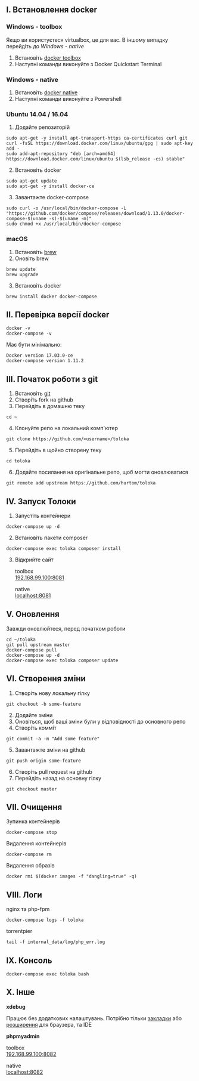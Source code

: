 ## I. Встановлення docker

### Windows - toolbox

Якщо ви користуєтеся virtualbox, це для вас. В іншому випадку перейдіть до *Windows - native*

1. Встановіть [docker toolbox](https://www.docker.com/products/docker-toolbox)
2. Наступні команди виконуйте з Docker Quickstart Terminal

### Windows - native

1. Встановіть [docker native](https://store.docker.com/search?type=edition&offering=community)
2. Наступні команди виконуйте з Powershell

### Ubuntu 14.04 / 16.04

1. Додайте репозиторій

```
sudo apt-get -y install apt-transport-https ca-certificates curl git
curl -fsSL https://download.docker.com/linux/ubuntu/gpg | sudo apt-key add -
sudo add-apt-repository "deb [arch=amd64] https://download.docker.com/linux/ubuntu $(lsb_release -cs) stable"
```

2. Встановіть docker

```
sudo apt-get update
sudo apt-get -y install docker-ce
```

3. Завантажте docker-compose

```
sudo curl -o /usr/local/bin/docker-compose -L "https://github.com/docker/compose/releases/download/1.13.0/docker-compose-$(uname -s)-$(uname -m)"
sudo chmod +x /usr/local/bin/docker-compose
```

### macOS

1. Встановіть [brew](https://brew.sh/)
2. Оновіть brew

```
brew update
brew upgrade
```

3. Встановіть docker

```
brew install docker docker-compose
```

## II. Перевірка версії docker

```
docker -v
docker-compose -v
```

Має бути мінімально:

```
Docker version 17.03.0-ce
docker-compose version 1.11.2
```

## III. Початок роботи з git

1. Встановіть [git](https://git-scm.com/downloads)
2. Створіть fork на github
3. Перейдіть в домашню теку

```
cd ~
```

4. Клонуйте репо на локальний комп'ютер

```
git clone https://github.com/<username>/toloka
```

5. Перейдіть в щойно створену теку

```
cd toloka
```

6. Додайте посилання на оригінальне репо, щоб могти оновлюватися

```
git remote add upstream https://github.com/hurtom/toloka
```

## IV. Запуск Толоки

1. Запустіть контейнери

```
docker-compose up -d
```

2. Встановіть пакети composer

```
docker-compose exec toloka composer install
```

3. Відкрийте сайт

    toolbox  
    [192.168.99.100:8081](http://192.168.99.100:8081)

    native  
    [localhost:8081](http://localhost:8081)

## V. Оновлення

Завжди оновлюйтеся, перед початком роботи

```
cd ~/toloka
git pull upstream master
docker-compose pull
docker-compose up -d
docker-compose exec toloka composer update
```

## VI. Створення зміни


1. Створіть нову локальну гілку

```
git checkout -b some-feature
```

2. Додайте зміни
3. Оновіться, щоб ваші зміни були у відповідності до основного репо
4. Створіть комміт

```
git commit -a -m "Add some feature"
```

5. Завантажте зміни на github

```
git push origin some-feature
```

6. Створіть pull request на github
7. Перейдіть назад на основну гілку

```
git checkout master
```


## VII. Очищення

Зупинка контейнерів 

```
docker-compose stop
```

Видалення контейнерів

```
docker-compose rm
```

Видалення образів

```
docker rmi $(docker images -f "dangling=true" -q)
```

## VIII. Логи

nginx та php-fpm

```
docker-compose logs -f toloka
```

torrentpier

```
tail -f internal_data/log/php_err.log
```

## IX. Консоль

```
docker-compose exec toloka bash
```

## X. Інше

**xdebug**

Працює без додаткових налаштувань. Потрібно тільки [закладки](https://www.jetbrains.com/phpstorm/marklets/) або [розширення](https://chrome.google.com/webstore/detail/xdebug-helper/eadndfjplgieldjbigjakmdgkmoaaaoc) для браузера, та IDE

**phpmyadmin**

toolbox  
[192.168.99.100:8082](http://192.168.99.100:8082)

native  
[localhost:8082](http://localhost:8082)
